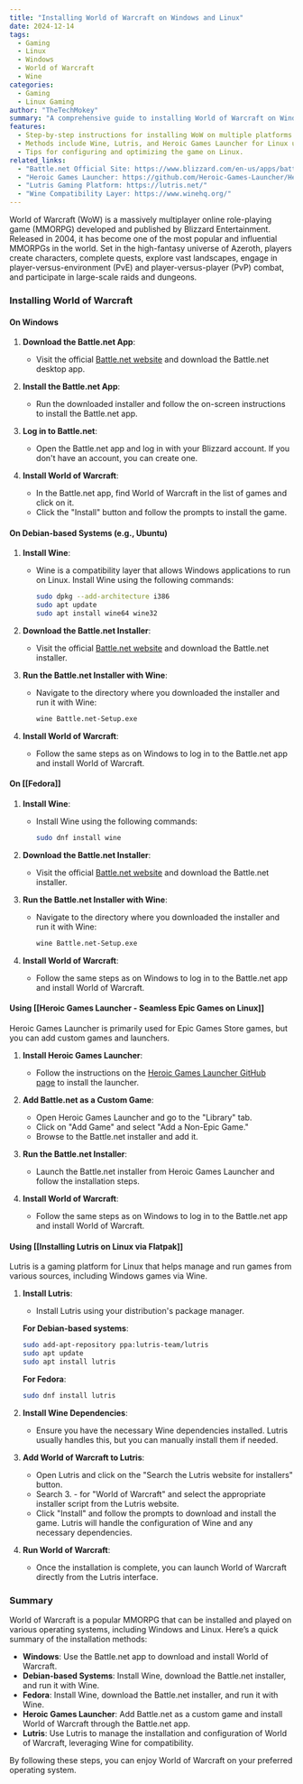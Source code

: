```yaml
---
title: "Installing World of Warcraft on Windows and Linux"
date: 2024-12-14
tags:
  - Gaming
  - Linux
  - Windows
  - World of Warcraft
  - Wine
categories:
  - Gaming
  - Linux Gaming
author: "TheTechMokey"
summary: "A comprehensive guide to installing World of Warcraft on Windows and Linux using various methods like Wine, Lutris, and Heroic Games Launcher."
features:
  - Step-by-step instructions for installing WoW on multiple platforms.
  - Methods include Wine, Lutris, and Heroic Games Launcher for Linux users.
  - Tips for configuring and optimizing the game on Linux.
related_links:
  - "Battle.net Official Site: https://www.blizzard.com/en-us/apps/battle.net/desktop"
  - "Heroic Games Launcher: https://github.com/Heroic-Games-Launcher/HeroicGamesLauncher"
  - "Lutris Gaming Platform: https://lutris.net/"
  - "Wine Compatibility Layer: https://www.winehq.org/"
---
```



World of Warcraft (WoW) is a massively multiplayer online role-playing game (MMORPG) developed and published by Blizzard Entertainment. Released in 2004, it has become one of the most popular and influential MMORPGs in the world. Set in the high-fantasy universe of Azeroth, players create characters, complete quests, explore vast landscapes, engage in player-versus-environment (PvE) and player-versus-player (PvP) combat, and participate in large-scale raids and dungeons.

### Installing World of Warcraft

#### On Windows

1. **Download the Battle.net App**:
    
    - Visit the official [Battle.net website](https://www.blizzard.com/en-us/apps/battle.net/desktop) and download the Battle.net desktop app.
2. **Install the Battle.net App**:
    
    - Run the downloaded installer and follow the on-screen instructions to install the Battle.net app.
3. **Log in to Battle.net**:
    
    - Open the Battle.net app and log in with your Blizzard account. If you don't have an account, you can create one.
4. **Install World of Warcraft**:
    
    - In the Battle.net app, find World of Warcraft in the list of games and click on it.
    - Click the "Install" button and follow the prompts to install the game.

#### On Debian-based Systems (e.g., Ubuntu)

1. **Install Wine**:
    
    - Wine is a compatibility layer that allows Windows applications to run on Linux. Install Wine using the following commands:
        
        ```bash
        sudo dpkg --add-architecture i386
        sudo apt update
        sudo apt install wine64 wine32
        ```
        
2. **Download the Battle.net Installer**:
    
    - Visit the official [Battle.net website](https://www.blizzard.com/en-us/apps/battle.net/desktop) and download the Battle.net installer.
3. **Run the Battle.net Installer with Wine**:
    
    - Navigate to the directory where you downloaded the installer and run it with Wine:
        
        ```bash
        wine Battle.net-Setup.exe
        ```
        
4. **Install World of Warcraft**:
    
    - Follow the same steps as on Windows to log in to the Battle.net app and install World of Warcraft.

#### On [[Fedora]]

1. **Install Wine**:
    
    - Install Wine using the following commands:
        
        ```bash
        sudo dnf install wine
        ```
        
2. **Download the Battle.net Installer**:
    
    - Visit the official [Battle.net website](https://www.blizzard.com/en-us/apps/battle.net/desktop) and download the Battle.net installer.
3. **Run the Battle.net Installer with Wine**:
    
    - Navigate to the directory where you downloaded the installer and run it with Wine:
        
        ```bash
        wine Battle.net-Setup.exe
        ```
        
4. **Install World of Warcraft**:
    
    - Follow the same steps as on Windows to log in to the Battle.net app and install World of Warcraft.

#### Using [[Heroic Games Launcher -  Seamless Epic Games on Linux]]

Heroic Games Launcher is primarily used for Epic Games Store games, but you can add custom games and launchers.

1. **Install Heroic Games Launcher**:
    
    - Follow the instructions on the [Heroic Games Launcher GitHub page](https://github.com/Heroic-Games-Launcher/HeroicGamesLauncher) to install the launcher.
2. **Add Battle.net as a Custom Game**:
    
    - Open Heroic Games Launcher and go to the "Library" tab.
    - Click on "Add Game" and select "Add a Non-Epic Game."
    - Browse to the Battle.net installer and add it.
3. **Run the Battle.net Installer**:
    
    - Launch the Battle.net installer from Heroic Games Launcher and follow the installation steps.
4. **Install World of Warcraft**:
    
    - Follow the same steps as on Windows to log in to the Battle.net app and install World of Warcraft.

#### Using [[Installing Lutris on Linux via Flatpak]]

Lutris is a gaming platform for Linux that helps manage and run games from various sources, including Windows games via Wine.

1. **Install Lutris**:
    
    - Install Lutris using your distribution's package manager.
    
    **For Debian-based systems**:
    
    ```bash
    sudo add-apt-repository ppa:lutris-team/lutris
    sudo apt update
    sudo apt install lutris
    ```
    
    **For Fedora**:
    
    ```bash
    sudo dnf install lutris
    ```
    
2. **Install Wine Dependencies**:
    
    - Ensure you have the necessary Wine dependencies installed. Lutris usually handles this, but you can manually install them if needed.
3. **Add World of Warcraft to Lutris**:
    
    - Open Lutris and click on the "Search the Lutris website for installers" button.
    - Search 3. - for "World of Warcraft" and select the appropriate installer script from the Lutris website.
    - Click "Install" and follow the prompts to download and install the game. Lutris will handle the configuration of Wine and any necessary dependencies.
4. **Run World of Warcraft**:
    
    - Once the installation is complete, you can launch World of Warcraft directly from the Lutris interface.

### Summary

World of Warcraft is a popular MMORPG that can be installed and played on various operating systems, including Windows and Linux. Here’s a quick summary of the installation methods:

- **Windows**: Use the Battle.net app to download and install World of Warcraft.
- **Debian-based Systems**: Install Wine, download the Battle.net installer, and run it with Wine.
- **Fedora**: Install Wine, download the Battle.net installer, and run it with Wine.
- **Heroic Games Launcher**: Add Battle.net as a custom game and install World of Warcraft through the Battle.net app.
- **Lutris**: Use Lutris to manage the installation and configuration of World of Warcraft, leveraging Wine for compatibility.

By following these steps, you can enjoy World of Warcraft on your preferred operating system.
